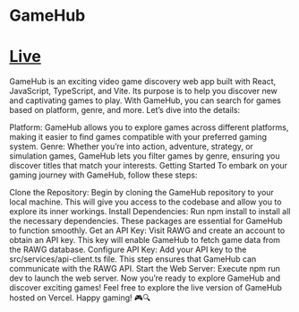 # GameHub 
# [Live](https://game-hub-seven-bice.vercel.app/)
GameHub is an exciting video game discovery web app built with React, JavaScript, TypeScript, and Vite. Its purpose is to help you discover new and captivating games to play. With GameHub, you can search for games based on platform, genre, and more. Let’s dive into the details:

Platform: GameHub allows you to explore games across different platforms, making it easier to find games compatible with your preferred gaming system.
Genre: Whether you’re into action, adventure, strategy, or simulation games, GameHub lets you filter games by genre, ensuring you discover titles that match your interests.
Getting Started
To embark on your gaming journey with GameHub, follow these steps:

Clone the Repository: Begin by cloning the GameHub repository to your local machine. This will give you access to the codebase and allow you to explore its inner workings.
Install Dependencies: Run npm install to install all the necessary dependencies. These packages are essential for GameHub to function smoothly.
Get an API Key: Visit RAWG and create an account to obtain an API key. This key will enable GameHub to fetch game data from the RAWG database.
Configure API Key: Add your API key to the src/services/api-client.ts file. This step ensures that GameHub can communicate with the RAWG API.
Start the Web Server: Execute npm run dev to launch the web server. Now you’re ready to explore GameHub and discover exciting games!
Feel free to explore the live version of GameHub hosted on Vercel. Happy gaming! 🎮🔍
